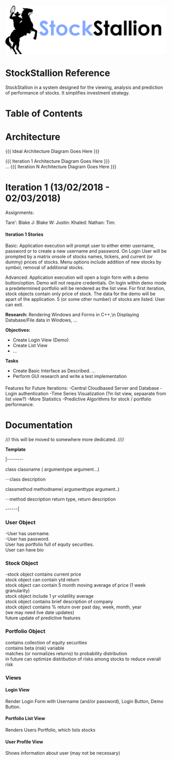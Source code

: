 ![stock_stallion_logo](https://github.com/CodeApprenticeRai/StockStallion/blob/master/logos/ss_logo_idea_1-2.png?raw=true)

# StockStallion Reference

StockStallion in a system designed for the viewing, analysis and prediction of performance of stocks. It simplifies investment strategy. 

# Table of Contents

# Architecture

{{{ Ideal Architecture Diagram Goes Here }}}

{{{ Iteration 1 Architecture Diagram Goes Here }}}  
...
{{{ Iteration N Architecture Diagram Goes Here }}}


# Iteration 1 (13/02/2018 - 02/03/2018)

Assignments: 

Tare':
Blake J: 
Blake W:
Justin:
Khaled: 
Nathan: 
Tim: 

#### Iteration 1 Stories 
Basic: Application execution will prompt user to either enter username, password or to create a new username and password. On Login User will be prompted by a matrix onsole of stocks names, tickers, and current (or dummy) prices of stocks. Menu options include addition of new stocks by symbol, removal of additional stocks.  

Advanced: Application execution will open a login form with a demo button/option. Demo will not require credentials. On login within demo mode a predetermined portfolio will be rendered as the list view. For first iteration, stock objects contain only price of stock. The data for the demo will be apart of the application. 5 (or some other number) of stocks are listed. User can exit. 

**Research:** 
Rendering Windows and Forms in C++,\n
Displaying Database/File data in Windows, 
...

**Objectives:**
- Create Login View (Demo) 
- Create List View
- ...

**Tasks**
- Create Basic Interface as Described. ...
- Perform GUI research and write a test implementation



#### 

Features for Future Iterations: 
-Central Cloudbased Server and Database
-Login authentication
-Time Series Visualization (?in list view, sepaarate from list view?)
-More Statistics
-Predictive Algorithms for stock / portfolio performance. 











# Documentation 

/// this will be moved to somewhere more dedicated.  ////

**Template**

|--------

class classname ( argumentype argument...)

⋅⋅⋅class description

classmethod methodname( argumenttype argument..)

⋅⋅⋅method description
return type, return description

------|




### User Object 
-User has username.  
-User has password.   
User has portfolio full of equity securities.  
User can have bio  


### Stock Object
-stock object contains current price  
stock object can contain ytd return  
stock object can contain 5 month moving average of price (1 week granularity)   
stock object include 1 yr volatility average  
stock object contains brief description of company  
stock object contains % return over past day, week, month, year  
(we may need live date updates)  
future update of predictive features  


### Portfolio Object
contains collection of equity securities  
contains beta (risk) variable  
matches (or normalizes returns) to probability distribution  
in future can optimize distribution of risks among stocks to reduce overall risk  

### Views

#### Login View
Render Login Form with Username (and/or password), Login Button, Demo Button. 


#### Portfolio List View 
Renders Users Portfolio, which lists stocks

#### User Profile View
Shows information about user (may not be necessary)

